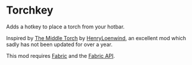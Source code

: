# Torchkey

Adds a hotkey to place a torch from your hotbar.

Inspired by [The Middle Torch](https://www.curseforge.com/minecraft/mc-mods/the-middle-torch) by [HenryLoenwind](https://www.curseforge.com/members/henryloenwind/followers), an excellent mod which sadly has not been updated for over a year.

This mod requires [Fabric](https://fabricmc.net/) and the [Fabric API](https://www.curseforge.com/minecraft/mc-mods/fabric-api).
